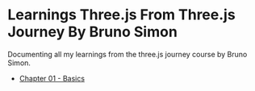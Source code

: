 # Learnings Three.js From Three.js Journey By Bruno Simon
Documenting all my learnings from the three.js journey course by Bruno Simon.

- [Chapter 01 - Basics](https://github.com/DvbyDt/Learning-Three.js/tree/main/Chapter%2001-%20Basics)
